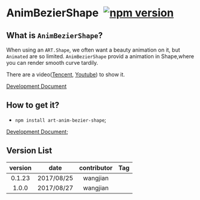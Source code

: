 # AnimBezierShape  [![npm version](https://d25lcipzij17d.cloudfront.net/badge.svg?id=js&type=6&v=1.0.0&x2=0)](https://www.npmjs.com/package/art-anim-bezier-shape)

## What is `AnimBezierShape`?

When using an `ART.Shape`, we often want a beauty animation on it, but `Animated` are so limited.
`AnimBezierShape` provid a animation in Shape,where you can render smooth curve tardily.

There are a video([Tencent][3], [Youtube][2]) to show it.

[Development Document][5]

## How to get it?
*  `npm install art-anim-bezier-shape`;

[Development Document][5];
## Version List
 version | date | contributor | Tag
:-:|:-:|:-:|:-:|
0.1.23|2017/08/25|wangjian|
1.0.0|2017/08/27|wangjian|

[1]:https://github.com/jiarWang/AnimBezierShape/blob/master/AnimBezierShape/src/component/AnimBezierShape.js
[2]:https://www.youtube.com/watch?v=BrToj99cEHo&feature=youtu.be
[3]:https://v.qq.com/x/page/v054279dial.html
[4]:https://github.com/jiarWang/AnimBezierShape/blob/master/AnimBezierShape/android/app/app-release.apk
[5]:./Doc/1.1.0.md
